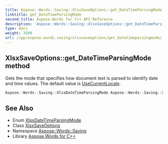 ```yaml
---
title: Aspose::Words::Saving::XlsxSaveOptions::get_DateTimeParsingMode method
linktitle: get_DateTimeParsingMode
second_title: Aspose.Words for C++ API Reference
description: 'Aspose::Words::Saving::XlsxSaveOptions::get_DateTimeParsingMode method. Gets the mode that specifies how document text is parsed to identify date and time values. The default value is UseCurrentLocale in C++.'
type: docs
weight: 3500
url: /cpp/aspose.words.saving/xlsxsaveoptions/get_datetimeparsingmode/
---
```

## XlsxSaveOptions::get_DateTimeParsingMode method


Gets the mode that specifies how document text is parsed to identify date and time values. The default value is [UseCurrentLocale](../../xlsxdatetimeparsingmode/).

```cpp
Aspose::Words::Saving::XlsxDateTimeParsingMode Aspose::Words::Saving::XlsxSaveOptions::get_DateTimeParsingMode() const
```

## See Also

* Enum [XlsxDateTimeParsingMode](../../xlsxdatetimeparsingmode/)
* Class [XlsxSaveOptions](../)
* Namespace [Aspose::Words::Saving](../../)
* Library [Aspose.Words for C++](../../../)
